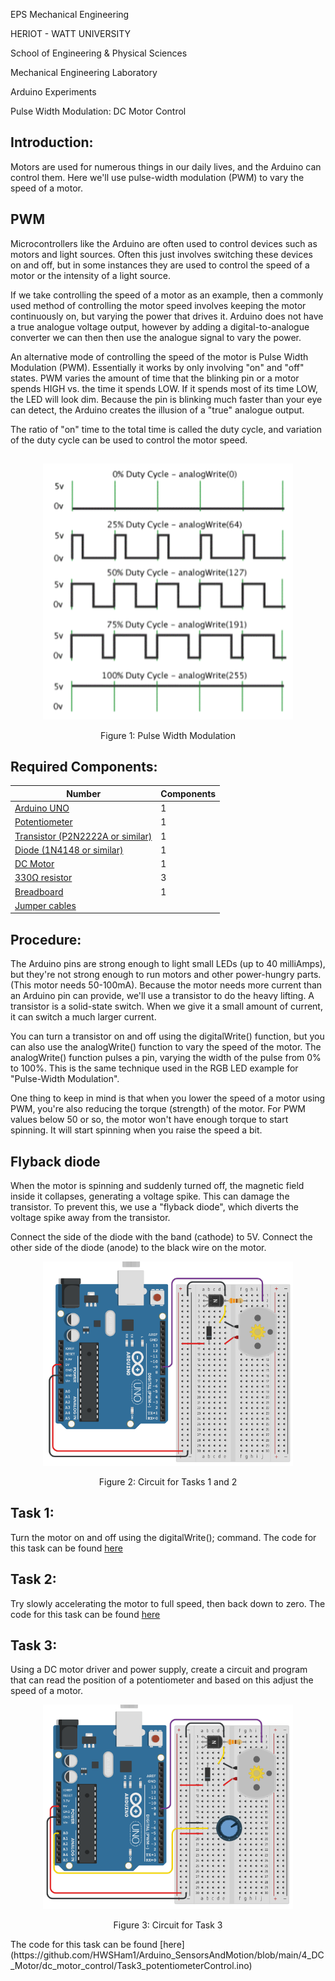EPS Mechanical Engineering

HERIOT - WATT UNIVERSITY

School of Engineering & Physical Sciences

Mechanical Engineering Laboratory

Arduino Experiments

Pulse Width Modulation: DC Motor Control

## Introduction:

Motors are used for numerous things in our daily lives, and the Arduino can control them. Here we'll use pulse-width modulation (PWM) to vary the speed of a motor.

## PWM

Microcontrollers like the Arduino are often used to control devices such as motors and light sources. Often this just involves switching these devices on and off, but in some instances they are used to control the speed of a motor or the intensity of a light source.

If we take controlling the speed of a motor as an example, then a commonly used method of controlling the motor speed involves keeping the motor continuously on, but varying the power that drives it. Arduino does not have a true analogue voltage output, however by adding a digital-to-analogue converter we can then then use the analogue signal to vary the power.

An alternative mode of controlling the speed of the motor is Pulse Width Modulation (PWM). Essentially it works by only involving "on" and "off" states. PWM varies the amount of time that the blinking pin or a motor spends HIGH vs. the time it spends LOW. If it spends most of its time LOW, the LED will look dim. Because the pin is blinking much faster than your eye can detect, the Arduino creates the illusion of a "true" analogue output.

The ratio of "on" time to the total time is called the duty cycle, and variation of the duty cycle can be used to control the motor speed.

## 
<p align="center">
  <img src="/4_DC_Motor/Images/PWM.png" width="400" title="Pulse Width Modulation">
  
</p>

<p align="center">
Figure 1: Pulse Width Modulation
</p>



## Required Components:



| Number            |    Components   | 
| ------------------| --------------- |
|  [Arduino UNO](https://heriotwatt.sharepoint.com/sites/ArduinoTutorials/SitePages/Arduino.aspx)      | 1               |
|  [Potentiometer](https://heriotwatt.sharepoint.com/sites/ArduinoTutorials/SitePages/Potentiometer.aspx)    | 1               |
|  [Transistor (P2N2222A or similar)](https://heriotwatt.sharepoint.com/sites/ArduinoTutorials/SitePages/Transistor.aspx)         | 1               |
|  [Diode (1N4148 or similar)](https://heriotwatt.sharepoint.com/sites/ArduinoTutorials/SitePages/Diode.aspx)         | 1               |
|  [DC Motor](https://heriotwatt.sharepoint.com/sites/ArduinoTutorials/SitePages/Motors.aspx)        | 1               |
|  [330Ω resistor](https://heriotwatt.sharepoint.com/sites/ArduinoTutorials/SitePages/Resistors.aspx)    | 3               |
|  [Breadboard](https://heriotwatt.sharepoint.com/sites/ArduinoTutorials/SitePages/Breadboard.aspx)     | 1               |
|  [Jumper cables](https://heriotwatt.sharepoint.com/sites/ArduinoTutorials/SitePages/Wire.aspx)    |                 |



## Procedure:

The Arduino pins are strong enough to light small LEDs (up to 40 milliAmps), but they're not strong enough to run motors and other power-hungry parts. (This motor needs 50-100mA). Because the motor needs more current than an Arduino pin can provide, we'll use a transistor to do the heavy lifting. A transistor is a solid-state switch. When we give it a small amount of current, it can switch a much larger current.

You can turn a transistor on and off using the digitalWrite() function, but you can also use the analogWrite() function to vary the speed of the motor. The analogWrite() function pulses a pin, varying the width of the pulse from 0% to 100%. This is the same technique used in the RGB LED example for "Pulse-Width Modulation".

One thing to keep in mind is that when you lower the speed of a motor using PWM, you're also reducing the torque (strength) of the motor. For PWM values below 50 or so, the motor won't have enough torque to start spinning. It will start spinning when you raise the speed a bit.

## Flyback diode

When the motor is spinning and suddenly turned off, the magnetic field inside it collapses, generating a voltage spike. This can damage the transistor. To prevent this, we use a "flyback diode", which diverts the voltage spike away from the transistor.

Connect the side of the diode with the band (cathode) to 5V. Connect the other side of the diode (anode) to the black wire on the motor.

<p align="center">
  <img src="/4_DC_Motor/Images/Circuit Diagram 1.png" width="400" >
  
</p>

<p align="center">
Figure 2: Circuit for Tasks 1 and 2
</p>

## Task 1:

Turn the motor on and off using the digitalWrite(); command.
The code for this task can be found [here](https://github.com/HWSHam1/Arduino_SensorsAndMotion/blob/main/4_DC_Motor/dc_motor_control/Task1_motorOnOff.ino)

## Task 2:

Try slowly accelerating the motor to full speed, then back down to zero.
The code for this task can be found [here](https://github.com/HWSHam1/Arduino_SensorsAndMotion/blob/main/4_DC_Motor/dc_motor_control/Task2_motorAcceleration.ino)


##

## Task 3:

Using a DC motor driver and power supply, create a circuit and program that can read the position of a potentiometer and based on this adjust the speed of a motor.

<p align="center">
  <img src="/4_DC_Motor/Images/Circuit Diagram 2.png" width="400" >
  
</p>

<p align="center">
Figure 3: Circuit for Task 3
</p>
The code for this task can be found [here](https://github.com/HWSHam1/Arduino_SensorsAndMotion/blob/main/4_DC_Motor/dc_motor_control/Task3_potentiometerControl.ino)

